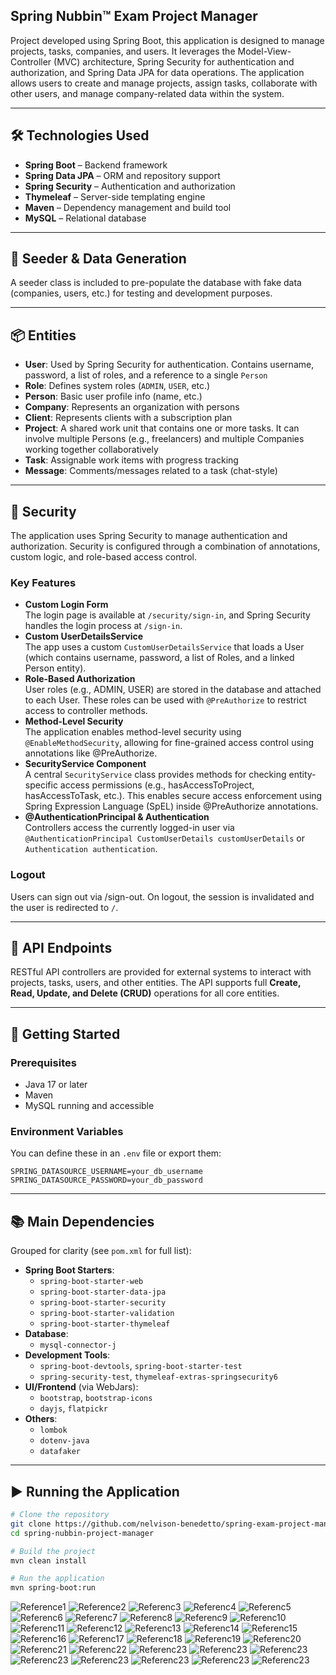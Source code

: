 ## Spring Nubbin™ Exam Project Manager
Project developed using Spring Boot, this application is designed to manage projects, tasks, companies, and users. It leverages the Model-View-Controller (MVC) architecture, Spring Security for authentication and authorization, and Spring Data JPA for data operations. The application allows users to create and manage projects, assign tasks, collaborate with other users, and manage company-related data within the system.

---

## 🛠️ Technologies Used

- **Spring Boot** – Backend framework
- **Spring Data JPA** – ORM and repository support
- **Spring Security** – Authentication and authorization
- **Thymeleaf** – Server-side templating engine
- **Maven** – Dependency management and build tool
- **MySQL** – Relational database

---

## 🌱 Seeder & Data Generation

A seeder class is included to pre-populate the database with fake data (companies, users, etc.) for testing and development purposes.

---

## 📦 Entities

- **User**: Used by Spring Security for authentication. Contains username, password, a list of roles, and a reference to a single `Person`
- **Role**: Defines system roles (`ADMIN`, `USER`, etc.)
- **Person**: Basic user profile info (name, etc.)
- **Company**: Represents an organization with persons
- **Client**: Represents clients with a subscription plan
- **Project**: A shared work unit that contains one or more tasks. It can involve multiple Persons (e.g., freelancers) and multiple Companies working together collaboratively
- **Task**: Assignable work items with progress tracking
- **Message**: Comments/messages related to a task (chat-style)

---

## 🔐 Security

The application uses Spring Security to manage authentication and authorization. Security is configured through a combination of annotations, custom logic, and role-based access control.

### Key Features
- **Custom Login Form**  
  The login page is available at `/security/sign-in`, and Spring Security handles the login process at `/sign-in`.
- **Custom UserDetailsService**  
  The app uses a custom `CustomUserDetailsService` that loads a User (which contains username, password, a list of Roles, and a linked Person entity).
- **Role-Based Authorization**  
  User roles (e.g., ADMIN, USER) are stored in the database and attached to each User. These roles can be used with `@PreAuthorize` to restrict access to controller methods.
- **Method-Level Security**  
  The application enables method-level security using `@EnableMethodSecurity`, allowing for fine-grained access control using annotations like @PreAuthorize.
- **SecurityService Component**  
  A central `SecurityService` class provides methods for checking entity-specific access permissions (e.g., hasAccessToProject, hasAccessToTask, etc.). This enables secure access enforcement using Spring Expression Language (SpEL) inside @PreAuthorize annotations.
- **@AuthenticationPrincipal & Authentication**  
  Controllers access the currently logged-in user via `@AuthenticationPrincipal CustomUserDetails customUserDetails` or `Authentication authentication`.

### Logout
Users can sign out via /sign-out. On logout, the session is invalidated and the user is redirected to `/`.

---

## 📡 API Endpoints

RESTful API controllers are provided for external systems to interact with projects, tasks, users, and other entities.
The API supports full **Create, Read, Update, and Delete (CRUD)** operations for all core entities.

---

## 🚀 Getting Started

### Prerequisites

- Java 17 or later
- Maven
- MySQL running and accessible

### Environment Variables

You can define these in an `.env` file or export them:
```env
SPRING_DATASOURCE_USERNAME=your_db_username
SPRING_DATASOURCE_PASSWORD=your_db_password
```
---

## 📚 Main Dependencies

Grouped for clarity (see `pom.xml` for full list):

- **Spring Boot Starters**:
  - `spring-boot-starter-web`
  - `spring-boot-starter-data-jpa`
  - `spring-boot-starter-security`
  - `spring-boot-starter-validation`
  - `spring-boot-starter-thymeleaf`
- **Database**:
  - `mysql-connector-j`
- **Development Tools**:
  - `spring-boot-devtools`, `spring-boot-starter-test`
  - `spring-security-test`, `thymeleaf-extras-springsecurity6`
- **UI/Frontend** (via WebJars):
  - `bootstrap`, `bootstrap-icons`
  - `dayjs`, `flatpickr`
- **Others**:
  - `lombok`
  - `dotenv-java`
  - `datafaker`

---

## ▶️ Running the Application

```bash
# Clone the repository
git clone https://github.com/nelvison-benedetto/spring-exam-project-manager
cd spring-nubbin-project-manager

# Build the project
mvn clean install

# Run the application
mvn spring-boot:run
```

![Reference1](./readmefiles/nubbintech1.png)
![Reference2](./readmefiles/nubbintech2.png)
![Referenc3](./readmefiles/nubbintech3.png)
![Referenc4](./readmefiles/nubbintech3.2.png)
![Referenc5](./readmefiles/nubbintech4.png)
![Referenc6](./readmefiles/nubbintech5.png)
![Referenc7](./readmefiles/nubbintech6.png)
![Referenc8](./readmefiles/nubbintech7.png)
![Referenc9](./readmefiles/nubbintech8.png)
![Referenc10](./readmefiles/nubbintech9.png)
![Referenc11](./readmefiles/nubbintech10.png)
![Referenc12](./readmefiles/nubbintech11.png)
![Referenc13](./readmefiles/nubbintech12.png)
![Referenc14](./readmefiles/nubbintech13.png)
![Referenc15](./readmefiles/nubbintech14.png)
![Referenc16](./readmefiles/nubbintech15.png)
![Referenc17](./readmefiles/nubbintech16.png)
![Referenc18](./readmefiles/nubbintech17.png)
![Referenc19](./readmefiles/nubbintech18.png)
![Referenc20](./readmefiles/nubbintech19.png)
![Referenc21](./readmefiles/nubbintech20.2.png)
![Referenc22](./readmefiles/nubbintech21.2.png)
![Referenc23](./readmefiles/nubbintech22.png)
![Referenc23](./readmefiles/nubbintech23.2.png)
![Referenc23](./readmefiles/nubbintech24.png)
![Referenc23](./readmefiles/nubbintech25.2.png)
![Referenc23](./readmefiles/nubbintech26.2.png)
![Referenc23](./readmefiles/nubbintech27.png)
![Referenc23](./readmefiles/nubbintech28.png)
![Referenc23](./readmefiles/nubbintech29.png)
